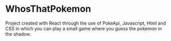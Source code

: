 # WhosThatPokemon

Project created with React through the use of PokeApi, Javascript, Html and CSS in which you can play a small game where you guess the pokemon in the shadow.
